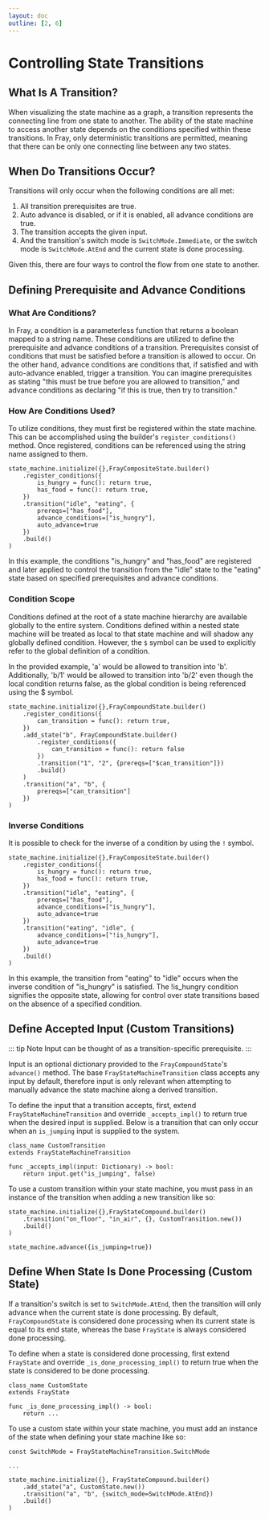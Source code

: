 ```yaml
---
layout: doc
outline: [2, 6]
---
```


# Controlling State Transitions

## What Is A Transition?

When visualizing the state machine as a graph, a transition represents the connecting line from one state to another. The ability of the state machine to access another state depends on the conditions specified within these transitions. In Fray, only deterministic transitions are permitted, meaning that there can be only one connecting line between any two states.

[comment]: <Show picture depicting transition allowing one flow and not another>

## When Do Transitions Occur?

Transitions will only occur when the following conditions are all met:

1. All transition prerequisites are true.
2. Auto advance is disabled, or if it is enabled, all advance conditions are true.
3. The transition accepts the given input.
4. And the transition's switch mode is `SwitchMode.Immediate`, or the switch mode is `SwitchMode.AtEnd` and the current state is done processing.

Given this, there are four ways to control the flow from one state to another.

## Defining Prerequisite and Advance Conditions

### What Are Conditions?

In Fray, a condition is a parameterless function that returns a boolean mapped to a string name. These conditions are utilized to define the prerequisite and advance conditions of a transition. Prerequisites consist of conditions that must be satisfied before a transition is allowed to occur. On the other hand, advance conditions are conditions that, if satisfied and with auto-advance enabled, trigger a transition. You can imagine prerequisites as stating "this must be true before you are allowed to transition," and advance conditions as declaring "if this is true, then try to transition."

### How Are Conditions Used?

To utilize conditions, they must first be registered within the state machine. This can be accomplished using the builder's `register_conditions()` method. Once registered, conditions can be referenced using the string name assigned to them.

```gdscript
state_machine.initialize({},FrayCompositeState.builder()
    .register_conditions({
        is_hungry = func(): return true,
        has_food = func(): return true,
    })
    .transition("idle", "eating", {
        prereqs=["has_food"],
        advance_conditions=["is_hungry"],
        auto_advance=true
    })
    .build()
)
```

In this example, the conditions "is_hungry" and "has_food" are registered and later applied to control the transition from the "idle" state to the "eating" state based on specified prerequisites and advance conditions.

### Condition Scope

Conditions defined at the root of a state machine hierarchy are available globally to the entire system. Conditions defined within a nested state machine will be treated as local to that state machine and will shadow any globally defined condition. However, the `$` symbol can be used to explicitly refer to the global definition of a condition.

In the provided example, 'a' would be allowed to transition into 'b'. Additionally, 'b/1' would be allowed to transition into 'b/2' even though the local condition returns false, as the global condition is being referenced using the $ symbol.

```gdscript
state_machine.initialize({},FrayCompoundState.builder()
    .register_conditions({
        can_transition = func(): return true,
    })
    .add_state("b", FrayCompoundState.builder()
        .register_conditions({
            can_transition = func(): return false
        })
        .transition("1", "2", {prereqs=["$can_transition"]})
        .build()
    )
    .transition("a", "b", {
        prereqs=["can_transition"]
    })
)
```

### Inverse Conditions

It is possible to check for the inverse of a condition by using the `!` symbol.

```gdscript
state_machine.initialize({},FrayCompositeState.builder()
    .register_conditions({
        is_hungry = func(): return true,
        has_food = func(): return true,
    })
    .transition("idle", "eating", {
        prereqs=["has_food"],
        advance_conditions=["is_hungry"],
        auto_advance=true
    })
    .transition("eating", "idle", {
        advance_conditions=["!is_hungry"],
        auto_advance=true
    })
    .build()
)
```

In this example, the transition from "eating" to "idle" occurs when the inverse condition of "is_hungry" is satisfied. The !is_hungry condition signifies the opposite state, allowing for control over state transitions based on the absence of a specified condition.

## Define Accepted Input (Custom Transitions)

::: tip Note
Input can be thought of as a transition-specific prerequisite.
:::

Input is an optional dictionary provided to the `FrayCompoundState`'s `advance()` method. The base `FrayStateMachineTransition` class accepts any input by default, therefore input is only relevant when attempting to manually advance the state machine along a derived transition.

To define the input that a transition accepts, first, extend `FrayStateMachineTransition` and override `_accepts_impl()` to return true when the desired input is supplied. Below is a transition that can only occur when an `is_jumping` input is supplied to the system.

```gdscript
class_name CustomTransition
extends FrayStateMachineTransition

func _accepts_impl(input: Dictionary) -> bool:
    return input.get("is_jumping", false)
```

To use a custom transition within your state machine, you must pass in an instance of the transition when adding a new transition like so:

```gdscript
state_machine.initialize({},FrayStateCompound.builder()
    .transition("on_floor", "in_air", {}, CustomTransition.new())
    .build()
)

state_machine.advance({is_jumping=true})
```

## Define When State Is Done Processing (Custom State)

If a transition's switch is set to `SwitchMode.AtEnd`, then the transition will only advance when the current state is done processing. By default, `FrayCompoundState` is considered done processing when its current state is equal to its end state, whereas the base `FrayState` is always considered done processing.

To define when a state is considered done processing, first extend `FrayState` and override `_is_done_processing_impl()` to return true when the state is considered to be done processing.

```gdscript
class_name CustomState
extends FrayState

func _is_done_processing_impl() -> bool:
    return ...
```

To use a custom state within your state machine, you must add an instance of the state when defining your state machine like so:

```gdscript
const SwitchMode = FrayStateMachineTransition.SwitchMode

...

state_machine.initialize({}, FrayStateCompound.builder()
    .add_state("a", CustomState.new())
    .transition("a", "b", {switch_mode=SwitchMode.AtEnd})
    .build()
)
```
